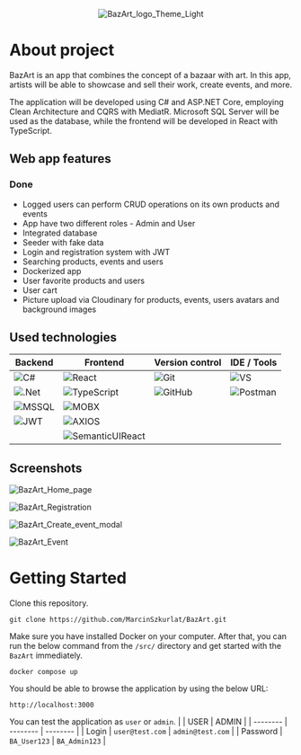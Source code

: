 <p align="center">
   <img src="https://github.com/MarcinSzkurlat/BazArt/assets/94744112/8af2975e-2fea-47ef-ab02-f63cdce37b59" alt="BazArt_logo_Theme_Light"/>
</p>

# About project
BazArt is an app that combines the concept of a bazaar with art. In this app, artists will be able to showcase and sell their work, create events, and more.

The application will be developed using C# and ASP.NET Core, employing Clean Architecture and CQRS with MediatR. Microsoft SQL Server will be used as the database, while the frontend will be developed in React with TypeScript.

## Web app features
### Done
- Logged users can perform CRUD operations on its own products and events
- App have two different roles - Admin and User
- Integrated database
- Seeder with fake data
- Login and registration system with JWT
- Searching products, events and users
- Dockerized app
- User favorite products and users
- User cart
- Picture upload via Cloudinary for products, events, users avatars and background images

## Used technologies

| Backend | Frontend | Version control | IDE / Tools |
| ------------- | ------------- | ------------- | ------------- |
| ![C#](https://img.shields.io/badge/C%20Sharp-239120.svg?style=for-the-badge&logo=C-Sharp&logoColor=white) | ![React](https://img.shields.io/badge/React-61DAFB.svg?style=for-the-badge&logo=React&logoColor=black) | ![Git](https://img.shields.io/badge/Git-F05032.svg?style=for-the-badge&logo=Git&logoColor=white) | ![VS](https://img.shields.io/badge/Visual%20Studio-5C2D91.svg?style=for-the-badge&logo=Visual-Studio&logoColor=white) |
| ![.Net](https://img.shields.io/badge/.NET-512BD4.svg?style=for-the-badge&logo=dotnet&logoColor=white) | ![TypeScript](https://img.shields.io/badge/TypeScript-3178C6.svg?style=for-the-badge&logo=TypeScript&logoColor=white) | ![GitHub](https://img.shields.io/badge/GitHub-181717.svg?style=for-the-badge&logo=GitHub&logoColor=white) | ![Postman](https://img.shields.io/badge/Postman-FF6C37.svg?style=for-the-badge&logo=Postman&logoColor=white) |
| ![MSSQL](https://img.shields.io/badge/Microsoft%20SQL%20Server-CC2927.svg?style=for-the-badge&logo=Microsoft-SQL-Server&logoColor=white) | ![MOBX](https://img.shields.io/badge/MobX-FF9955.svg?style=for-the-badge&logo=MobX&logoColor=white) | 
| ![JWT](https://img.shields.io/badge/JSON%20Web%20Tokens-000000.svg?style=for-the-badge&logo=JSON-Web-Tokens&logoColor=white) | ![AXIOS](https://img.shields.io/badge/Axios-5A29E4.svg?style=for-the-badge&logo=Axios&logoColor=white) |
|   | ![SemanticUIReact](https://img.shields.io/badge/Semantic%20UI%20React-35BDB2.svg?style=for-the-badge&logo=Semantic-UI-React&logoColor=white) |

## Screenshots

![BazArt_Home_page](https://github.com/MarcinSzkurlat/BazArt/assets/94744112/8004e420-58ce-4c90-b734-8960a04cd4e5)

![BazArt_Registration](https://github.com/MarcinSzkurlat/BazArt/assets/94744112/cd84397d-bb4b-413c-aba0-7f6dc3884387)

![BazArt_Create_event_modal](https://github.com/MarcinSzkurlat/BazArt/assets/94744112/f765faa3-62c9-46c4-8e86-74fff33f7bcc)

![BazArt_Event](https://github.com/MarcinSzkurlat/BazArt/assets/94744112/58610402-b65c-4081-bd9e-c7bf4cb2482d)

# Getting Started

Clone this repository.
```
git clone https://github.com/MarcinSzkurlat/BazArt.git
```

Make sure you have installed Docker on your computer. After that, you can run the below command from the `/src/` directory and get started with the `BazArt` immediately.
```gitbash
docker compose up
```

You should be able to browse the application by using the below URL:
```
http://localhost:3000
```

You can test the application as `user` or `admin`.
| | USER | ADMIN |
| -------- | -------- | -------- |
| Login | ```user@test.com``` | ```admin@test.com``` |
| Password | ```BA_User123``` | ```BA_Admin123``` |
